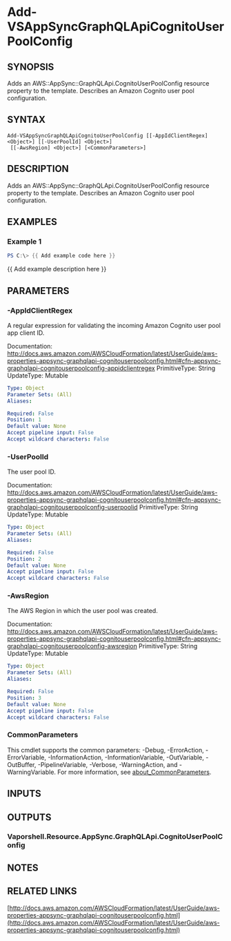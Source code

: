 # Add-VSAppSyncGraphQLApiCognitoUserPoolConfig

## SYNOPSIS
Adds an AWS::AppSync::GraphQLApi.CognitoUserPoolConfig resource property to the template.
Describes an Amazon Cognito user pool configuration.

## SYNTAX

```
Add-VSAppSyncGraphQLApiCognitoUserPoolConfig [[-AppIdClientRegex] <Object>] [[-UserPoolId] <Object>]
 [[-AwsRegion] <Object>] [<CommonParameters>]
```

## DESCRIPTION
Adds an AWS::AppSync::GraphQLApi.CognitoUserPoolConfig resource property to the template.
Describes an Amazon Cognito user pool configuration.

## EXAMPLES

### Example 1
```powershell
PS C:\> {{ Add example code here }}
```

{{ Add example description here }}

## PARAMETERS

### -AppIdClientRegex
A regular expression for validating the incoming Amazon Cognito user pool app client ID.

Documentation: http://docs.aws.amazon.com/AWSCloudFormation/latest/UserGuide/aws-properties-appsync-graphqlapi-cognitouserpoolconfig.html#cfn-appsync-graphqlapi-cognitouserpoolconfig-appidclientregex
PrimitiveType: String
UpdateType: Mutable

```yaml
Type: Object
Parameter Sets: (All)
Aliases:

Required: False
Position: 1
Default value: None
Accept pipeline input: False
Accept wildcard characters: False
```

### -UserPoolId
The user pool ID.

Documentation: http://docs.aws.amazon.com/AWSCloudFormation/latest/UserGuide/aws-properties-appsync-graphqlapi-cognitouserpoolconfig.html#cfn-appsync-graphqlapi-cognitouserpoolconfig-userpoolid
PrimitiveType: String
UpdateType: Mutable

```yaml
Type: Object
Parameter Sets: (All)
Aliases:

Required: False
Position: 2
Default value: None
Accept pipeline input: False
Accept wildcard characters: False
```

### -AwsRegion
The AWS Region in which the user pool was created.

Documentation: http://docs.aws.amazon.com/AWSCloudFormation/latest/UserGuide/aws-properties-appsync-graphqlapi-cognitouserpoolconfig.html#cfn-appsync-graphqlapi-cognitouserpoolconfig-awsregion
PrimitiveType: String
UpdateType: Mutable

```yaml
Type: Object
Parameter Sets: (All)
Aliases:

Required: False
Position: 3
Default value: None
Accept pipeline input: False
Accept wildcard characters: False
```

### CommonParameters
This cmdlet supports the common parameters: -Debug, -ErrorAction, -ErrorVariable, -InformationAction, -InformationVariable, -OutVariable, -OutBuffer, -PipelineVariable, -Verbose, -WarningAction, and -WarningVariable. For more information, see [about_CommonParameters](http://go.microsoft.com/fwlink/?LinkID=113216).

## INPUTS

## OUTPUTS

### Vaporshell.Resource.AppSync.GraphQLApi.CognitoUserPoolConfig
## NOTES

## RELATED LINKS

[http://docs.aws.amazon.com/AWSCloudFormation/latest/UserGuide/aws-properties-appsync-graphqlapi-cognitouserpoolconfig.html](http://docs.aws.amazon.com/AWSCloudFormation/latest/UserGuide/aws-properties-appsync-graphqlapi-cognitouserpoolconfig.html)

